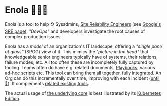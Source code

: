 # Enola 🕵🏾‍♀️

Enola is a tool to help ⛑️ Sysadmins,
[Site Reliability Engineers](https://en.wikipedia.org/wiki/Site_reliability_engineering)
(see [Google's SRE page](https://sre.google)), _"DevOps"_ and developers
investigate the root causes of complex production issues.

Enola has a _model_ of an organization's IT landscape,
offering a _"single pane of glass"_ (SPOG) view of it.
This mimics the _"picture in the head"_ that knowledgeable senior engineers
typically have of systems, their relations, failure modes, etc. All too often
these are incompletely fully captured by tooling.  Teams often do
have e.g. related documents, [Playbooks](docs/playbook.md), various ad-hoc scripts etc.
This tool can bring them all together, fully integrated. An Org can
do this incrementally over time, improving with each incident
([until 🔮](docs/singularity.md)).
It complements [related existing tools](docs/other.md).

The actual usage of [the underlying core](docs/core.md) is best illustrated by its [Kubernetes Edition](docs/k8s/index.md).
